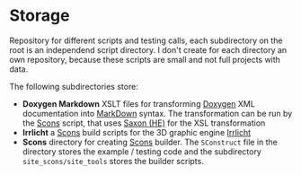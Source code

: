 Storage
=======

Repository for different scripts and testing calls, each subdirectory on the root is an independend script directory.
I don't create for each directory an own repository, because these scripts are small and not full projects with data.

The following subdirectories store:

* __Doxygen Markdown__ XSLT files for transforming [Doxygen](http://www.doxygen.org) XML documentation into [MarkDown](http://daringfireball.net/projects/markdown) syntax. The transformation can be run by the [Scons](http://www.scons.org) script, that uses [Saxon (HE)](http://saxon.sourceforge.net/) for the XSL transformation
* __Irrlicht__ a [Scons](http://www.scons.org) build scripts for the 3D graphic engine [Irrlicht](http://irrlicht.sourceforge.net/)
* __Scons__ directory for creating [Scons](http://www.scons.org) builder. The ```SConstruct``` file in the directory stores the example / testing code and the subdirectory ```site_scons/site_tools``` stores the builder scripts.
